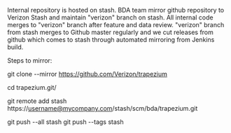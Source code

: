 Internal repository is hosted on stash. BDA team mirror github repository to Verizon Stash and maintain "verizon" 
branch on stash. All internal code merges to "verizon" branch after feature and data review. "verizon" branch from 
stash merges to Github master regularly and we cut releases from github which comes to stash through automated mirroring 
from Jenkins build.

Steps to mirror:

git clone --mirror https://github.com/Verizon/trapezium

cd trapezium.git/

git remote add stash https://username@mycompany.com/stash/scm/bda/trapezium.git

git push --all stash
git push --tags stash
